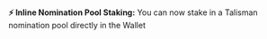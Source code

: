 <!-- version: v1.31.0 -->

**<span class="icon">⚡️</span> Inline Nomination Pool Staking:** You can now stake in a Talisman nomination pool directly in the Wallet
